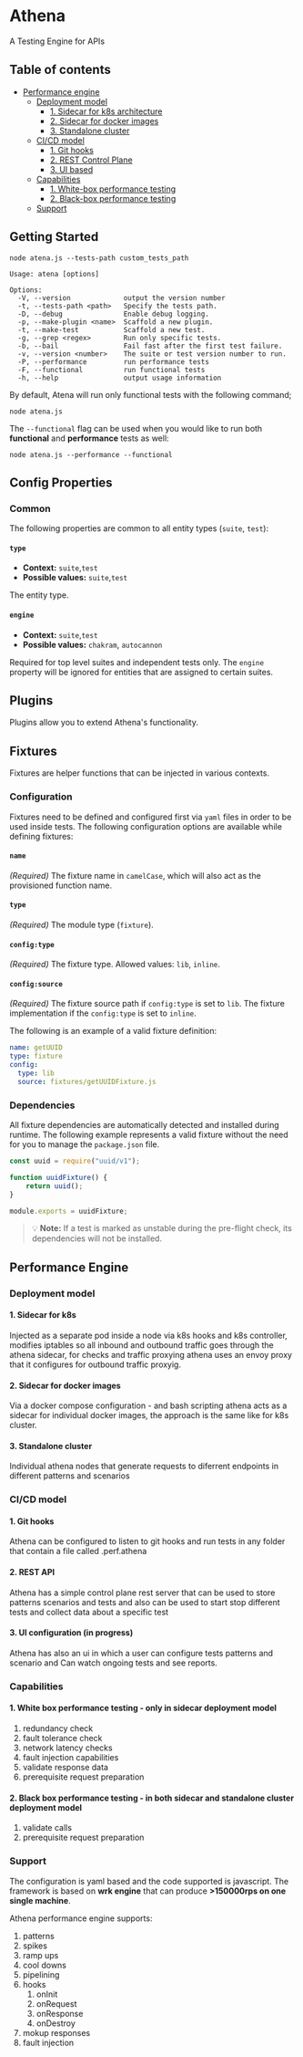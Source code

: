 # Athena

A Testing Engine for APIs

## Table of contents

* [Performance engine](#performance-engine)
  * [Deployment model](#deployment-model)
    * [1. Sidecar for k8s architecture](#1-sidecar-for-k8s)
    * [2. Sidecar for docker images](#2-sidecar-for-docker-images)
    * [3. Standalone cluster](#3-standalone-cluster)
  * [CI/CD model](#cicd-model)
    * [1. Git hooks](#1-git-hooks)
    * [2. REST Control Plane](#2-sidecar-for-docker-images)
    * [3. UI based](#3-ui-configuration-in-progress)
  * [Capabilities](#capabilities)
    * [1. White-box performance testing](#1-white-box-performance-testing---only-in-sidecar-deployment-model)
    * [2. Black-box performance testing](#2-black-box-performance-testing---in-both-sidecar-and-standalone-cluster-deployment-model)
  * [Support](#support)


## Getting Started

`node atena.js --tests-path custom_tests_path`

```
Usage: atena [options]

Options:
  -V, --version             output the version number
  -t, --tests-path <path>   Specify the tests path.
  -D, --debug               Enable debug logging.
  -p, --make-plugin <name>  Scaffold a new plugin.
  -t, --make-test           Scaffold a new test.
  -g, --grep <regex>        Run only specific tests.
  -b, --bail                Fail fast after the first test failure.
  -v, --version <number>    The suite or test version number to run.
  -P, --performance         run performance tests
  -F, --functional          run functional tests
  -h, --help                output usage information

```

By default, Atena will run only functional tests with the following command;

```
node atena.js
```

The `--functional` flag can be used when you would like to run both **functional** and **performance** tests as well:

```
node atena.js --performance --functional
```

## Config Properties

### Common

The following properties are common to all entity types (`suite`, `test`):

#### `type`
* **Context:** `suite`,`test`
* **Possible values:** `suite`,`test`

The entity type.

#### `engine`

* **Context:** `suite`,`test`
* **Possible values:** `chakram`, `autocannon`

Required for top level suites and independent tests only. The `engine` property will be ignored for entities that are assigned to certain suites.

## Plugins

Plugins allow you to extend Athena's functionality.

## Fixtures

Fixtures are helper functions that can be injected in various contexts.

### Configuration

Fixtures need to be defined and configured first via `yaml` files in order to be used inside tests. The following configuration options are available while defining fixtures:

#### `name`

*(Required)* The fixture name in `camelCase`, which will also act as the provisioned function name.

#### `type`

*(Required)* The module type (`fixture`).

#### `config:type`

*(Required)* The fixture type. Allowed values: `lib`, `inline`.

#### `config:source`

*(Required)* The fixture source path if `config:type` is set to `lib`. The fixture implementation if the `config:type` is set to `inline`.

The following is an example of a valid fixture definition:

```yaml
name: getUUID
type: fixture
config:
  type: lib
  source: fixtures/getUUIDFixture.js
```

### Dependencies

All fixture dependencies are automatically detected and installed during runtime. The following example represents a valid fixture without the need for you to manage the `package.json` file.

```javascript
const uuid = require("uuid/v1");

function uuidFixture() {
    return uuid();
}

module.exports = uuidFixture;
``` 

> 💡 **Note:** If a test is marked as unstable during the pre-flight check, its dependencies will not be installed. 

## Performance Engine

### Deployment model

#### 1. Sidecar for k8s

Injected as a separate pod inside a node via k8s hooks and k8s controller, modifies iptables
so all inbound and outbound traffic goes through the athena sidecar, for checks and 
traffic proxying athena uses an envoy proxy that it configures for outbound traffic 
proxyig.

#### 2. Sidecar for docker images

Via a docker compose configuration - and bash scripting athena acts as a sidecar for 
individual docker images, the approach is the same like for k8s cluster.

#### 3. Standalone cluster

Individual athena nodes that generate requests to diferrent endpoints in different patterns
and scenarios

### CI/CD model

#### 1. Git hooks

Athena can be configured to listen to git hooks and run tests in any folder that contain 
a file called .perf.athena

#### 2. REST API

Athena has a simple control plane rest server that can be used to store patterns scenarios 
and tests and also can be used to start stop different tests and collect data about a specific
test

#### 3. UI configuration (in progress)

Athena has also an ui in which a user can configure tests patterns and scenario and Can
watch ongoing tests and see reports.


### Capabilities

#### 1. White box performance testing - only in sidecar deployment model

  1. redundancy check
  2. fault tolerance check
  3. network latency checks
  4. fault injection capabilities
  5. validate response data
  6. prerequisite request preparation

#### 2. Black box performance testing - in both sidecar and standalone cluster deployment model

  1. validate calls
  2. prerequisite request preparation
  
### Support

The configuration is yaml based and the code supported is javascript. The framework is based on **wrk engine** that can produce **>150000rps on one single machine**.

Athena performance engine supports:

1. patterns
2. spikes
3. ramp ups
4. cool downs
5. pipelining
6. hooks
    1. onInit
    2. onRequest
    3. onResponse
    4. onDestroy
7. mokup responses
8. fault injection





